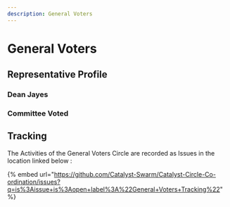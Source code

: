 ```yaml
---
description: General Voters
---
```


# General Voters

## Representative Profile

### Dean Jayes

### Committee Voted 

## Tracking

The Activities of the General Voters Circle are recorded as Issues in the location linked below :

{% embed url="https://github.com/Catalyst-Swarm/Catalyst-Circle-Co-ordination/issues?q=is%3Aissue+is%3Aopen+label%3A%22General+Voters+Tracking%22" %}



